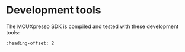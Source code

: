 # Development tools

The MCUXpresso SDK is compiled and tested with these development tools:

```{include} ../../../../release/commonrn/topics/development_tools_armgcc.md
:heading-offset: 2
```

